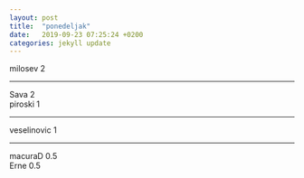 ```yaml
---
layout: post
title:  "ponedeljak"
date:   2019-09-23 07:25:24 +0200
categories: jekyll update
---
```


milosev 2  

***

Sava 2  
piroski 1  

***

veselinovic 1  

***

macuraD 0.5  
Erne 0.5  